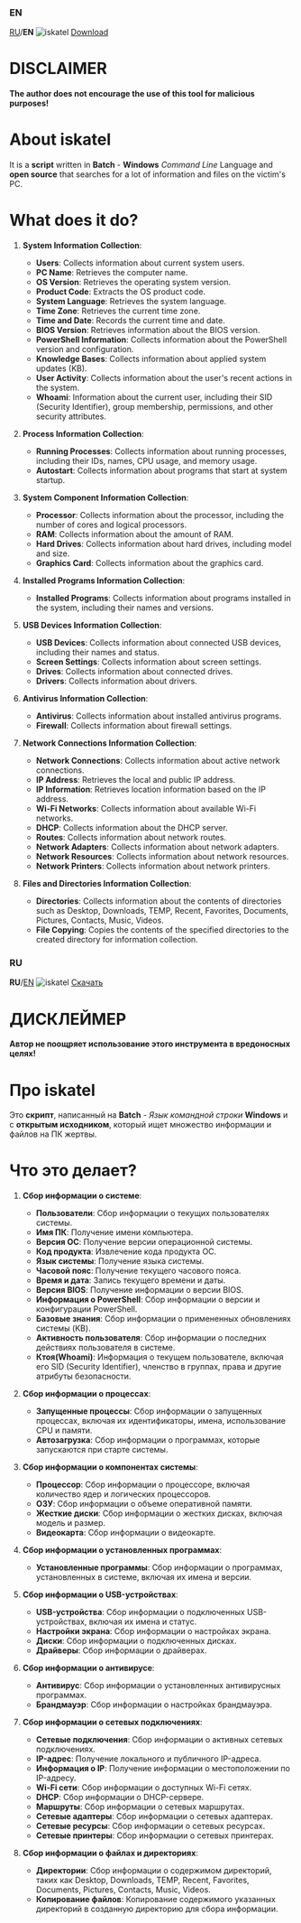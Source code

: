 ### EN
[RU](https://github.com/redeit0109/iskatel?tab=readme-ov-file#ru)/**EN**
![iskatel](https://github.com/user-attachments/assets/da613902-ae1c-4e02-93a6-24da7f1b3f1b)
[Download](https://github.com/redeit0109/iskatel/archive/refs/tags/iskatel.zip)
# DISCLAIMER
**The author does not encourage the use of this tool for malicious purposes!**
# About iskatel
It is a **script** written in **Batch** - **Windows** *Command Line* Language and **open source** that searches for a lot of information and files on the victim's PC.
# What does it do?
1. **System Information Collection**:
   - **Users**: Collects information about current system users.
   - **PC Name**: Retrieves the computer name.
   - **OS Version**: Retrieves the operating system version.
   - **Product Code**: Extracts the OS product code.
   - **System Language**: Retrieves the system language.
   - **Time Zone**: Retrieves the current time zone.
   - **Time and Date**: Records the current time and date.
   - **BIOS Version**: Retrieves information about the BIOS version.
   - **PowerShell Information**: Collects information about the PowerShell version and configuration.
   - **Knowledge Bases**: Collects information about applied system updates (KB).
   - **User Activity**: Collects information about the user's recent actions in the system.
   - **Whoami**: Information about the current user, including their SID (Security Identifier), group membership, permissions, and other security attributes.

2. **Process Information Collection**:
   - **Running Processes**: Collects information about running processes, including their IDs, names, CPU usage, and memory usage.
   - **Autostart**: Collects information about programs that start at system startup.

3. **System Component Information Collection**:
   - **Processor**: Collects information about the processor, including the number of cores and logical processors.
   - **RAM**: Collects information about the amount of RAM.
   - **Hard Drives**: Collects information about hard drives, including model and size.
   - **Graphics Card**: Collects information about the graphics card.

4. **Installed Programs Information Collection**:
   - **Installed Programs**: Collects information about programs installed in the system, including their names and versions.

5. **USB Devices Information Collection**:
   - **USB Devices**: Collects information about connected USB devices, including their names and status.
   - **Screen Settings**: Collects information about screen settings.
   - **Drives**: Collects information about connected drives.
   - **Drivers**: Collects information about drivers.

6. **Antivirus Information Collection**:
   - **Antivirus**: Collects information about installed antivirus programs.
   - **Firewall**: Collects information about firewall settings.

7. **Network Connections Information Collection**:
   - **Network Connections**: Collects information about active network connections.
   - **IP Address**: Retrieves the local and public IP address.
   - **IP Information**: Retrieves location information based on the IP address.
   - **Wi-Fi Networks**: Collects information about available Wi-Fi networks.
   - **DHCP**: Collects information about the DHCP server.
   - **Routes**: Collects information about network routes.
   - **Network Adapters**: Collects information about network adapters.
   - **Network Resources**: Collects information about network resources.
   - **Network Printers**: Collects information about network printers.

8. **Files and Directories Information Collection**:
    - **Directories**: Collects information about the contents of directories such as Desktop, Downloads, TEMP, Recent, Favorites, Documents, Pictures, Contacts, Music, Videos.
    - **File Copying**: Copies the contents of the specified directories to the created directory for information collection.
### RU
**RU**/[EN](https://github.com/redeit0109/iskatel?tab=readme-ov-file#en)
![iskatel](https://github.com/user-attachments/assets/da613902-ae1c-4e02-93a6-24da7f1b3f1b)
[Скачать](https://github.com/redeit0109/iskatel/archive/refs/tags/iskatel.zip)
# ДИСКЛЕЙМЕР
**Автор не поощряет использование этого инструмента в вредоносных целях!**
# Про iskatel
Это **скрипт**, написанный на **Batch** - *Язык командной строки* **Windows** и с **открытым исходником**, который ищет множество информации и файлов на ПК жертвы.
# Что это делает?
1. **Сбор информации о системе**:
   - **Пользователи**: Сбор информации о текущих пользователях системы.
   - **Имя ПК**: Получение имени компьютера.
   - **Версия ОС**: Получение версии операционной системы.
   - **Код продукта**: Извлечение кода продукта ОС.
   - **Язык системы**: Получение языка системы.
   - **Часовой пояс**: Получение текущего часового пояса.
   - **Время и дата**: Запись текущего времени и даты.
   - **Версия BIOS**: Получение информации о версии BIOS.
   - **Информация о PowerShell**: Сбор информации о версии и конфигурации PowerShell.
   - **Базовые знания**: Сбор информации о примененных обновлениях системы (KB).
   - **Активность пользователя**: Сбор информации о последних действиях пользователя в системе.
   - **Ктоя(Whoami)**: Информация о текущем пользователе, включая его SID (Security Identifier), членство в группах, права и другие атрибуты безопасности.

2. **Сбор информации о процессах**:
   - **Запущенные процессы**: Сбор информации о запущенных процессах, включая их идентификаторы, имена, использование CPU и памяти.
   - **Автозагрузка**: Сбор информации о программах, которые запускаются при старте системы.

3. **Сбор информации о компонентах системы**:
   - **Процессор**: Сбор информации о процессоре, включая количество ядер и логических процессоров.
   - **ОЗУ**: Сбор информации о объеме оперативной памяти.
   - **Жесткие диски**: Сбор информации о жестких дисках, включая модель и размер.
   - **Видеокарта**: Сбор информации о видеокарте.

4. **Сбор информации о установленных программах**:
   - **Установленные программы**: Сбор информации о программах, установленных в системе, включая их имена и версии.

5. **Сбор информации о USB-устройствах**:
   - **USB-устройства**: Сбор информации о подключенных USB-устройствах, включая их имена и статус.
   - **Настройки экрана**: Сбор информации о настройках экрана.
   - **Диски**: Сбор информации о подключенных дисках.
   - **Драйверы**: Сбор информации о драйверах.

6. **Сбор информации о антивирусе**:
   - **Антивирус**: Сбор информации о установленных антивирусных программах.
   - **Брандмауэр**: Сбор информации о настройках брандмауэра.

7. **Сбор информации о сетевых подключениях**:
   - **Сетевые подключения**: Сбор информации о активных сетевых подключениях.
   - **IP-адрес**: Получение локального и публичного IP-адреса.
   - **Информация о IP**: Получение информации о местоположении по IP-адресу.
   - **Wi-Fi сети**: Сбор информации о доступных Wi-Fi сетях.
   - **DHCP**: Сбор информации о DHCP-сервере.
   - **Маршруты**: Сбор информации о сетевых маршрутах.
   - **Сетевые адаптеры**: Сбор информации о сетевых адаптерах.
   - **Сетевые ресурсы**: Сбор информации о сетевых ресурсах.
   - **Сетевые принтеры**: Сбор информации о сетевых принтерах.

8. **Сбор информации о файлах и директориях**:
    - **Директории**: Сбор информации о содержимом директорий, таких как Desktop, Downloads, TEMP, Recent, Favorites, Documents, Pictures, Contacts, Music, Videos.
    - **Копирование файлов**: Копирование содержимого указанных директорий в созданную директорию для сбора информации.
